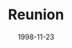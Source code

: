 ---
mission_id: reunion
slug: "reunion"
editorsChoice:
title: "Reunion"
authors: 
    - "John Johnson"
date: 1998-11-23
filename: "/missions/reunion.zip"
description: "Having obtained the location of the hidden Jedi Comunity from Goatha, Marek Sunrider has located an uncharted planet and is preparing to land when he is struck with a sudden vision. He learns of a younger sister who lives in a Jedi community who may be willing to meet him if he can prove himself worthy."
cover: 
levelReplaced:	SECBASE
difficulty: no
bm:	yes
fme: no
wax: yes
three_do: yes
voc: yes
gmd: no
vue: no
lfd: yes
base: "New level from scratch" 
editors: "WDFUSE 2.00"

---